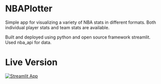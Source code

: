 # NBAPlotter
Simple app for visualizing a variety of NBA stats in different formats. Both individual player stats and team stats are available.

Built and deployed using python and open source framework streamlit. Used nba_api for data.

# Live Version

[![Streamlit App](https://static.streamlit.io/badges/streamlit_badge_black_white.svg)](https://liam-mcleod-nbaplotter-plot-oial51.streamlit.app/)
